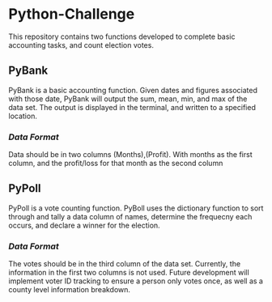 # **Python-Challenge**

This repository contains two functions developed to complete basic accounting tasks, and count election votes.

## **PyBank**
PyBank is a basic accounting function. Given dates and figures associated with those date, PyBank will output the sum, mean, min, and max of the data set.  The output is displayed in the terminal, and written to a specified location.

### *Data Format*
Data should be in two columns (Months),(Profit). With months as the first column, and the profit/loss for that month as the second column

## **PyPoll**
PyPoll is a vote counting function. PyBoll uses the dictionary function to sort through and tally a data column of names, determine the frequecny each occurs, and declare a winner for the election.

### *Data Format*
The votes should be in the third column of the data set. Currently, the information in the first two columns is not used. Future development will implement voter ID tracking to ensure a person only votes once, as well as a county level information breakdown.